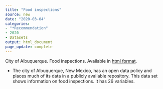 ```yaml
---
title: "Food inspections"
source: new
date: "2020-03-04"
categories:
- "*Recommendation"
- 2020
- Datasets
output: html_document
page_update: complete
---
```


City of Albuquerque. Food inspections. Available in [html format](http://data.cabq.gov/business/foodinspections/).

<!---More--->

+ The city of Albuquerque, New Mexico, has an open data policy and places much of its data in a publicly available repository. This data set shows information on food inspections. It has 26 variables.
